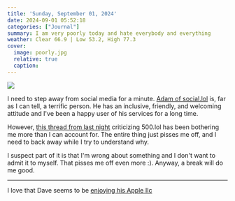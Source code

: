 ```yaml
---
title: 'Sunday, September 01, 2024'
date: 2024-09-01 05:52:18
categories: ["Journal"]
summary: I am very poorly today and hate everybody and everything
weather: Clear 66.9 | Low 53.2, High 77.3
cover:
  image: poorly.jpg
  relative: true
  caption:
---
```


![](/img/2024/09/2024-09-01-poorly.jpg)


I need to step away from social media for a minute. [Adam  of social.lol](https://social.lol/@adam) is, far as I can tell, a terrific person. He has an inclusive, friendly, and welcoming attitude and I've been a happy user of his services for a long time.

However, [this thread from last night](https://social.lol/@adam/113059305119057100) criticizing 500.lol has been bothering me more than I can account for. The entire thing just pisses me off, and I need to back away while I try to understand why.

I suspect part of it is that I'm wrong about something and I don't want to admit it to myself. That pisses me off even more :). Anyway, a break will do me good.

---

I love that Dave seems to be [enjoying his Apple IIc](https://nice-marmot.net/Archives/2024/September_2024.html#note_2328)




